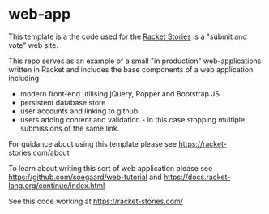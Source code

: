 # web-app

This template is a the code used for the [Racket Stories](https://racket-stories.com) is a "submit and vote" web site. 

This repo serves as an example of a small "in production" web-applications written in Racket and includes the base 
components of a web application including 
* modern front-end utilising jQuery, Popper and Bootstrap JS
* persistent database store
* user accounts and linking to github
* users adding content and validation - in this case stopping multiple submissions of the same link. 

For guidance about using this template please see https://racket-stories.com/about

To learn about writing this sort of web application please see https://github.com/soegaard/web-tutorial 
and https://docs.racket-lang.org/continue/index.html

See this code working at https://racket-stories.com/
